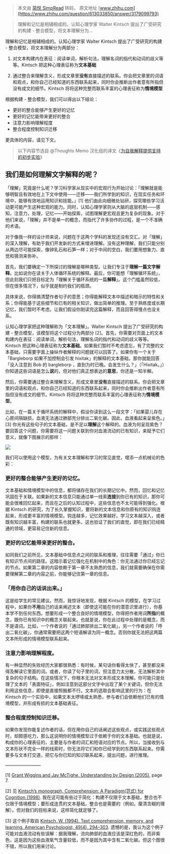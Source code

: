 > 本文由 [简悦 SimpRead](http://ksria.com/simpread/) 转码， 原文地址 [www.zhihu.com](https://www.zhihu.com/question/613033850/answer/3179099793)

> 理解和记忆是相辅相成的。认知心理学家 Walter Kintsch 提出了广受研究的构建 - 整合模型，将文本理解分为…

理解和记忆是相辅相成的。认知心理学家 Walter Kintsch 提出了广受研究的构建 - 整合模型，将文本理解分为两部分：

1.  对文本构建内在表征：阅读单词，解析句法，理解名词的指代和动词的歧义等等。Kintsch 把这种心理表征称为**文本基础**  
      
    
2.  通过整合来理解含义，形成文章里**没有**直接描述的联系。你会把文章里的词语和观点，和你自己已经知道的东西联系起来，同时你会推断出作者意有所指但没有成文的细节。Kintsch 将将这种完整而联系丰富的心理表征称为**情境模型**

根据构建 - 整合模型，我们可以得出以下结论：

*   更好的整合能够产生更好的记忆
*   更好的记忆能带来更好的整合
*   注意力影响理解程度
*   整合程度控制知识迁移

更具体的内容，请见下文。

> 以下内容节选自 @Thoughts Memo 汉化组的译文《[为自我解释提供支持的初步实验](https://zhuanlan.zhihu.com/p/651230605)》

我们是如何理解文字解释的呢？
--------------

「理解」究竟是什么呢？学习科学家从现实中的宏观行为开始讨论：「理解就是能够明智且有效地在上下文中使用——迁移——我们所学到的知识，在现实任务和环境中，能够有效地运用知识和技能。」[1] 他们由此向细微处钻研，探究哪些学习活动更可能产生这种宏观的能力。同时，认知心理学家则从大脑的底层机制——感知，注意力，处理，记忆——开始探索，试图理解更宏观且更为复杂的现象。对于他们来说，「理解」并不是单一的概念，而指代了许多协作的过程，是一个不准确的术语。

对于像我一样的设计师来说，问题在于这两个学科的发现还没有交汇。对「理解」的深入理解，有助于我们开发新的方式来增进理解。没有这种理解，我们只能分别从两边尽可能探索，像钟乳石和石笋一样；对于中间的空白，我们要用想象力、直觉和猜测来弥补。

首先，我们要确定一下所探讨的理解是哪种类型。让我们专注于**理解一篇文字解释**。比如说你在读关于人体循环系统的解释。最后，你可能想「理解循环系统」，但此刻我们只把目标定为「理解关于循环系统的一篇**解释**」。这个门槛虽然较低，但在很多情况下，似乎就是制约我们的瓶颈。

具体来说，你得搞清楚作者句子的意思；你得能解释文本中描述和暗示的特性和关系；你得能基于这些细节和已有的相关知识，做出简单的推理。至于熟练度或长期记忆，我们暂时不考虑。让我们假设你刚读完这篇解释，而且回答得慢点也没关系。

认知心理学家把这种理解称为「文本理解」。Walter Kintsch 提出了广受研究的构建 - 整合模型，该模型将这个过程分为两部分 [2]。首先，你需要对页面上的文本构建内在表征：阅读单词，解析句法，理解名词的指代和动词的歧义等等。Kintsch 把这种心理表征称为**文本基础**。如果我们暂时不考虑遗忘，有了完整的文本基础，只需要字面上操纵作者解释的问题就可以回答了。如果你有一个关于「Bargleborp 如果不加控制会引发 hixitak」的解释的文本基础，那你就能回答「没人注意到 Bob 的 bargleborp ，直到为时已晚。会发生什么？」（「Hixitak。」）你知道这些词语是怎么**说**的，但对他们真正想表达的**意思**，你还是一知半解。

然后，你需要通过整合来理解含义，形成文章里**没有**直接描述的联系。你会把文章里的词语和观点，和你自己已经知道的东西联系起来，同时你会推断出作者意有所指但没有成文的细节。Kintsch 将将这种完整而联系丰富的心理表征称为**情境模型**。

比如，在一篇关于循环系统的解释中，假设你读到这么一段文字：「如果婴儿存在心房间隔缺损，血液无法通过肺部充分排出二氧化碳。因此，血液看起来呈紫色。」[3] 你光有这些句子的文本基础，是不足以**理解**这个解释的。血液为何呈现紫色？要回答这个问题，你需要将这一问题关联到你对血液流动的已有知识，来赋予它们意义，就像下图展示的那样：

![](https://picx.zhimg.com/v2-7be5a2c32e9e9246d41d5ca2613719b0_r.jpg?source=1940ef5c)

我们可以使用这个模型，为有关文本理解和学习的常见直觉，增添一点机械论的色彩：

### **更好的整合能够产生更好的记忆**。

文本基础和情境模型中的信息，都将储存在我们的长期记忆中。然而，回忆和记忆巩固在于关联。如果新的文本信息只能通过单一线索**连接**到你已有的知识，那你可能会很难回忆起来，而且在之后的认知过程中，这些信息也不太可能得到强化。根据 Kintsch 的研究，为了长久掌握知识，要将新的文本信息和你原有的知识钩连起来，形成更丰富的情境模型。钩连越多，记忆效果越好。学习文本越深入，或者既有知识越丰富，构建的联系也就更多。这也验证了我们的直觉，即在我们已经精通的领域，更容易记住新的信息。

### **更好的记忆能带来更好的整合**。

如同我们之前所见，文本基础中信息点之间的联系和推理，往往需要「通过」你已有知识节点间的路径。这暗示着记忆强化在机制中的角色：你无法通过你已经忘记的节点。如果第二章的内容依赖于第一章不太熟悉的信息，我们就需要确保在你需要理解第二章的内容之前，你能够记住第一章的信息。

### **「用你自己的话说出来。」**

这是给学生的常见建议。然而，我惊讶地发现，根据 Kintsch 的模型，在学习过程中，如果你**不用**自己的话来阐述文本（即使这可能在你的潜意识里进行），你基本学不到任何东西。想要形成一个整合良好的情境模型，你得把作者用词**所指**的概念，跟你已有知识中的概念关联起来。也就是说，你在此过程中处理的是概念，而不是语词。比如，一个作者说的「通过肺部排出二氧化碳」，另一个作者说的「呼出二氧化碳」，你通常需要把这两个短语解读为同一概念。否则你就无法把这两篇文本所形成的情境模型联系起来。

### **注意力影响理解程度**。

有一种显然的失败经历大家都很熟悉：有时候，某句话你看得太快了，甚至都没来得及解读它里面的词。或者，你读了句子里的词，但注意力太分散，无法解析其中复杂的句子结构。在这些情况下，你根本无法对文本形成文本理解。你可能只是处理了文本的「表面特征」，例如注意到这部分文字中出现了某个关键词，但你无法利用这些信息，即使是直接照搬都不行。文本的选取会影响这里的行为：在 Kintsch 的一个实验中，如果文本太啰嗦或太熟悉，参与者们会依赖他们已有的情境模型，并形成有损的文本基础表征。

### **整合程度控制知识迁移**。

如果你发现你能复述作者的话，但在用你自己的话阐述这些观点，或实践这些观点时，却颇感吃力，那么这说明你的情境模型过于依赖于你的文本基础。也就是说，构成你的心理表征的，主要是与作者的词汇和短语对应的节点。所以，当接收到与文本形状不完全一样的线索时，你无法将它们和你已经学到的东西联系起来。你需要多与文本打交道，把它与你已知的知识联系起来，提出问题，进行推理。

————————

[1] [Grant Wiggins and Jay McTighe, Understanding by Design (2005)](http://andymatuschak.org/files/papers/Wiggins,%20McTighe%20-%202005%20-%20Understanding%20by%20design.pdf), page 7.

[2] 见 [Kintsch’s monograph, Comprehension: A Paradigm(范式) for Cognition (1998)](http://andymatuschak.org/files/papers/Kintsch%20-%201998%20-%20Comprehension.pdf). 我在这可能有些过于简化：构建不仅限于文本基础，整合也不仅限于情境模型；要形成连贯的文本基础，整合也是需要的（例如，厘清含糊的理解）。但对我们的目标来说，这样简化就足够了。

[3] 这个例子取自 [Kintsch, W. (1994). Text comprehension, memory, and learning. American Psychologist, 49(4), 294–303](http://andymatuschak.org/files/papers/Kintsch%20-%201994%20-%20Text%20comprehension,%20memory,%20and%20learning.pdf). 遗憾的是，我认为这个例子可能对血液流动有些误解：据我理解，流向肺部的血液应该是深红色的，而非紫色，这是因为这些血液氧气含量较低，而不是因为其中含有二氧化碳。但这个图很不错，所以我们用来讨论。